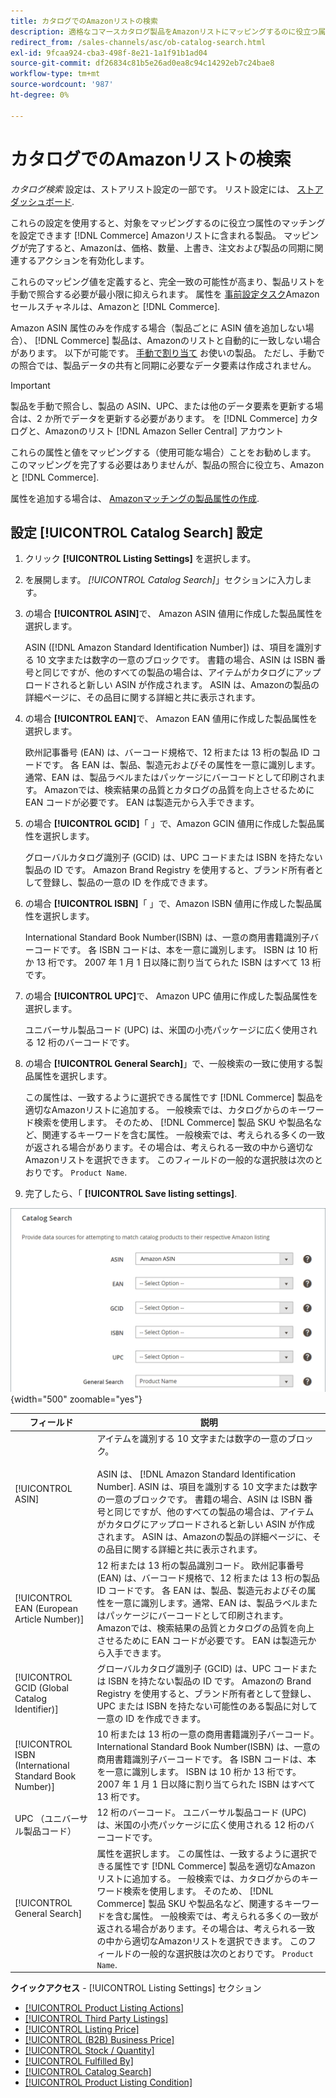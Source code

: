 ```yaml
---
title: カタログでのAmazonリストの検索
description: 適格なコマースカタログ製品をAmazonリストにマッピングするのに役立つ属性の照合を設定するには、カタログ検索設定を更新します。
redirect_from: /sales-channels/asc/ob-catalog-search.html
exl-id: 9fcaa924-cba3-498f-8e21-1a1f91b1ad04
source-git-commit: df26834c81b5e26ad0ea8c94c14292eb7c24bae8
workflow-type: tm+mt
source-wordcount: '987'
ht-degree: 0%

---
```


# カタログでのAmazonリストの検索

_カタログ検索_ 設定は、ストアリスト設定の一部です。 リスト設定には、 [ストアダッシュボード](./amazon-store-dashboard.md).

これらの設定を使用すると、対象をマッピングするのに役立つ属性のマッチングを設定できます [!DNL Commerce] Amazonリストに含まれる製品。 マッピングが完了すると、Amazonは、価格、数量、上書き、注文および製品の同期に関連するアクションを有効化します。

これらのマッピング値を定義すると、完全一致の可能性が高まり、製品リストを手動で照合する必要が最小限に抑えられます。 属性を [事前設定タスク](./amazon-pre-setup-tasks.md)Amazonセールスチャネルは、Amazonと [!DNL Commerce].

Amazon ASIN 属性のみを作成する場合（製品ごとに ASIN 値を追加しない場合）、 [!DNL Commerce] 製品は、Amazonのリストと自動的に一致しない場合があります。 以下が可能です。 [手動で割り当て](./creating-assigning-catalog-products.md) お使いの製品。 ただし、手動での照合では、製品データの共有と同期に必要なデータ要素は作成されません。

>[!IMPORTANT]
>
>製品を手動で照合し、製品の ASIN、UPC、または他のデータ要素を更新する場合は、2 か所でデータを更新する必要があります。 を [!DNL Commerce] カタログと、Amazonのリスト [!DNL Amazon Seller Central] アカウント

これらの属性と値をマッピングする（使用可能な場合）ことをお勧めします。 このマッピングを完了する必要はありませんが、製品の照合に役立ち、Amazonと [!DNL Commerce].

属性を追加する場合は、 [Amazonマッチングの製品属性の作成](./ob-creating-magento-attributes.md).

## 設定 [!UICONTROL Catalog Search] 設定

1. クリック **[!UICONTROL Listing Settings]** を選択します。

1. を展開します。 _[!UICONTROL Catalog Search]_」セクションに入力します。

1. の場合 **[!UICONTROL ASIN]**&#x200B;で、 Amazon ASIN 値用に作成した製品属性を選択します。

   ASIN ([!DNL Amazon Standard Identification Number]) は、項目を識別する 10 文字または数字の一意のブロックです。 書籍の場合、ASIN は ISBN 番号と同じですが、他のすべての製品の場合は、アイテムがカタログにアップロードされると新しい ASIN が作成されます。 ASIN は、Amazonの製品の詳細ページに、その品目に関する詳細と共に表示されます。

1. の場合 **[!UICONTROL EAN]**&#x200B;で、 Amazon EAN 値用に作成した製品属性を選択します。

   欧州記事番号 (EAN) は、バーコード規格で、12 桁または 13 桁の製品 ID コードです。 各 EAN は、製品、製造元およびその属性を一意に識別します。通常、EAN は、製品ラベルまたはパッケージにバーコードとして印刷されます。 Amazonでは、検索結果の品質とカタログの品質を向上させるために EAN コードが必要です。 EAN は製造元から入手できます。

1. の場合 **[!UICONTROL GCID]**「 」で、Amazon GCIN 値用に作成した製品属性を選択します。

   グローバルカタログ識別子 (GCID) は、UPC コードまたは ISBN を持たない製品の ID です。 Amazon Brand Registry を使用すると、ブランド所有者として登録し、製品の一意の ID を作成できます。

1. の場合 **[!UICONTROL ISBN]**「 」で、Amazon ISBN 値用に作成した製品属性を選択します。

   International Standard Book Number(ISBN) は、一意の商用書籍識別子バーコードです。 各 ISBN コードは、本を一意に識別します。 ISBN は 10 桁か 13 桁です。 2007 年 1 月 1 日以降に割り当てられた ISBN はすべて 13 桁です。

1. の場合 **[!UICONTROL UPC]**&#x200B;で、 Amazon UPC 値用に作成した製品属性を選択します。

   ユニバーサル製品コード (UPC) は、米国の小売パッケージに広く使用される 12 桁のバーコードです。

1. の場合 **[!UICONTROL General Search]**」で、一般検索の一致に使用する製品属性を選択します。

   この属性は、一致するように選択できる属性です [!DNL Commerce] 製品を適切なAmazonリストに追加する。 一般検索では、カタログからのキーワード検索を使用します。 そのため、 [!DNL Commerce] 製品 SKU や製品名など、関連するキーワードを含む属性。 一般検索では、考えられる多くの一致が返される場合があります。その場合は、考えられる一致の中から適切なAmazonリストを選択できます。 このフィールドの一般的な選択肢は次のとおりです。 `Product Name`.

1. 完了したら、「 **[!UICONTROL Save listing settings]**.

![カタログ検索](assets/amazon-catalog-search.png){width="500" zoomable="yes"}

| フィールド | 説明 |
|--- |--- |
| [!UICONTROL ASIN] | アイテムを識別する 10 文字または数字の一意のブロック。<br><br>ASIN は、 [!DNL Amazon Standard Identification Number]. ASIN は、項目を識別する 10 文字または数字の一意のブロックです。 書籍の場合、ASIN は ISBN 番号と同じですが、他のすべての製品の場合は、アイテムがカタログにアップロードされると新しい ASIN が作成されます。 ASIN は、Amazonの製品の詳細ページに、その品目に関する詳細と共に表示されます。 |
| [!UICONTROL EAN (European Article Number)] | 12 桁または 13 桁の製品識別コード。 欧州記事番号 (EAN) は、バーコード規格で、12 桁または 13 桁の製品 ID コードです。 各 EAN は、製品、製造元およびその属性を一意に識別します。通常、EAN は、製品ラベルまたはパッケージにバーコードとして印刷されます。 Amazonでは、検索結果の品質とカタログの品質を向上させるために EAN コードが必要です。 EAN は製造元から入手できます。 |
| [!UICONTROL GCID (Global Catalog Identifier)] | グローバルカタログ識別子 (GCID) は、UPC コードまたは ISBN を持たない製品の ID です。 Amazonの Brand Registry を使用すると、ブランド所有者として登録し、UPC または ISBN を持たない可能性のある製品に対して一意の ID を作成できます。 |
| [!UICONTROL ISBN (International Standard Book Number)] | 10 桁または 13 桁の一意の商用書籍識別子バーコード。 International Standard Book Number(ISBN) は、一意の商用書籍識別子バーコードです。 各 ISBN コードは、本を一意に識別します。 ISBN は 10 桁か 13 桁です。 2007 年 1 月 1 日以降に割り当てられた ISBN はすべて 13 桁です。 |
| UPC （ユニバーサル製品コード） | 12 桁のバーコード。 ユニバーサル製品コード (UPC) は、米国の小売パッケージに広く使用される 12 桁のバーコードです。 |
| [!UICONTROL General Search] | 属性を選択します。 この属性は、一致するように選択できる属性です [!DNL Commerce] 製品を適切なAmazonリストに追加する。 一般検索では、カタログからのキーワード検索を使用します。 そのため、 [!DNL Commerce] 製品 SKU や製品名など、関連するキーワードを含む属性。 一般検索では、考えられる多くの一致が返される場合があります。その場合は、考えられる一致の中から適切なAmazonリストを選択できます。 このフィールドの一般的な選択肢は次のとおりです。 `Product Name`. |

**クイックアクセス** - [!UICONTROL Listing Settings] セクション

- [[!UICONTROL Product Listing Actions]](./product-listing-actions.md)
- [[!UICONTROL Third Party Listings]](./third-party-listing-settings.md)
- [[!UICONTROL Listing Price]](./listing-price.md)
- [[!UICONTROL (B2B) Business Price]](./business-pricing.md)
- [[!UICONTROL Stock / Quantity]](./stock-quantity.md)
- [[!UICONTROL Fulfilled By]](./fulfilled-by.md)
- [[!UICONTROL Catalog Search]](./catalog-search.md)
- [[!UICONTROL Product Listing Condition]](./product-listing-condition.md)
